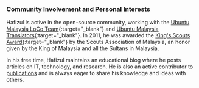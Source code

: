 <h3>Community Involvement and Personal Interests</h3>

Hafizul is active in the open-source community, working with the [Ubuntu Malaysia LoCo Team](https://launchpad.net/~ubuntu-my){:target="_blank"} and [Ubuntu Malaysia Translators](https://launchpad.net/~ms-translators){:target="_blank"}. In 2011, he was awarded the [King's Scouts Award](https://en.wikipedia.org/wiki/King%27s_Scout_(Scouts_Association_of_Malaysia)){:target="_blank"} by the Scouts Association of Malaysia, an honor given by the King of Malaysia and all the Sultans in Malaysia.

In his free time, Hafizul maintains an educational blog where he posts articles on IT, technology, and research. He is also an active contributor to [publications](/publications/) and is always eager to share his knowledge and ideas with others.
